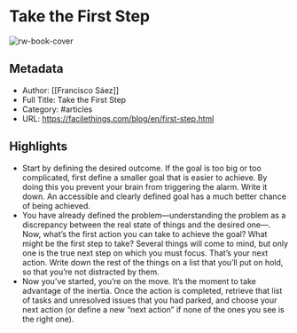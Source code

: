 # Take the First Step

![rw-book-cover](https://readwise-assets.s3.amazonaws.com/static/images/article2.74d541386bbf.png)

## Metadata
- Author: [[Francisco Sáez]]
- Full Title: Take the First Step
- Category: #articles
- URL: https://facilethings.com/blog/en/first-step.html

## Highlights
- Start by defining the desired outcome. If the goal is too big or too complicated, first define a smaller goal that is easier to achieve. By doing this you prevent your brain from triggering the alarm. Write it down. An accessible and clearly defined goal has a much better chance of being achieved.
- You have already defined the problem—understanding the problem as a discrepancy between the real state of things and the desired one—. Now, what’s the first action you can take to achieve the goal? What might be the first step to take? Several things will come to mind, but only one is the true next step on which you must focus. That’s your next action. Write down the rest of the things on a list that you’ll put on hold, so that you’re not distracted by them.
- Now you’ve started, you’re on the move. It’s the moment to take advantage of the inertia. Once the action is completed, retrieve that list of tasks and unresolved issues that you had parked, and choose your next action (or define a new “next action” if none of the ones you see is the right one).
